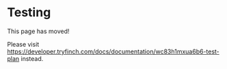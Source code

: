 # Testing

This page has moved!

Please visit https://developer.tryfinch.com/docs/documentation/wc83h1mxua6b6-test-plan instead.
